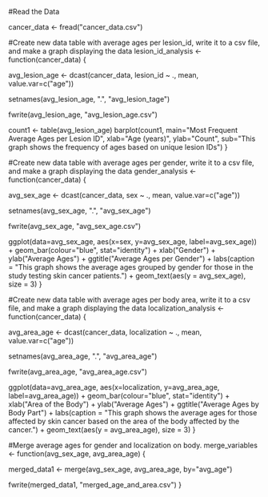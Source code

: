 #Read the Data

cancer_data <- fread("cancer_data.csv")



#Create new data table with average ages per lesion_id, write it to a csv file, and make a graph displaying the data 
lesion_id_analysis <- function(cancer_data) {

  avg_lesion_age <- dcast(cancer_data, lesion_id ~ ., mean, value.var=c("age"))
  
  setnames(avg_lesion_age, ".", "avg_lesion_tage")
  
  fwrite(avg_lesion_age, "avg_lesion_age.csv")
  
  count1 <- table(avg_lesion_age)
  barplot(count1, main="Most Frequent Average Ages per Lesion ID", xlab="Age (years)", ylab="Count", sub="This graph shows the frequency of   ages based on unique lesion IDs")
}




#Create new data table with average ages per gender, write it to a csv file, and make a graph displaying the data 
gender_analysis <- function(cancer_data) {

  avg_sex_age <- dcast(cancer_data, sex ~ ., mean, value.var=c("age"))
  
  setnames(avg_sex_age, ".", "avg_sex_age")
  
  fwrite(avg_sex_age, "avg_sex_age.csv")
  
  ggplot(data=avg_sex_age, aes(x=sex, y=avg_sex_age, label=avg_sex_age)) + geom_bar(colour="blue", stat="identity") + xlab("Gender") + ylab("Average Ages") + ggtitle("Average Ages per Gender") + labs(caption = "This graph shows the average ages grouped by gender for those in the study testing skin cancer patients.") + geom_text(aes(y = avg_sex_age), size = 3)
}




#Create new data table with average ages per body area, write it to a csv file, and make a graph displaying the data 
localization_analysis <- function(cancer_data) {

  avg_area_age <- dcast(cancer_data, localization ~ ., mean, value.var=c("age"))
  
  setnames(avg_area_age, ".", "avg_area_age")
  
  fwrite(avg_area_age, "avg_area_age.csv")
  
  ggplot(data=avg_area_age, aes(x=localization, y=avg_area_age, label=avg_area_age)) + geom_bar(colour="blue", stat="identity") + xlab("Area of the Body") + ylab("Average Ages") + ggtitle("Average Ages by Body Part") + labs(caption = "This graph shows the average ages for those affected by skin cancer based on the area of the body affected by the cancer.") + geom_text(aes(y = avg_area_age), size = 3)
}



#Merge average ages for gender and localization on body. 
merge_variables <- function(avg_sex_age, avg_area_age) {

  merged_data1 <- merge(avg_sex_age, avg_area_age, by="avg_age")
  
  fwrite(merged_data1, "merged_age_and_area.csv")
}

